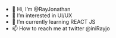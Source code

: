 - 👋 Hi, I’m @RayJonathan
- 👀 I’m interested in UI/UX
- 🌱 I’m currently learning REACT JS
- 📫 How to reach me at twitter @iniRayjo

<!---
RayJonathan/RayJonathan is a ✨ special ✨ repository because its `README.md` (this file) appears on your GitHub profile.
You can click the Preview link to take a look at your changes.
--->
